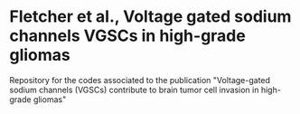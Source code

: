 # Fletcher et al., Voltage gated sodium channels VGSCs in high-grade gliomas
Repository for the codes associated to the publication "Voltage-gated sodium channels (VGSCs) contribute to brain tumor cell invasion in high-grade gliomas"
